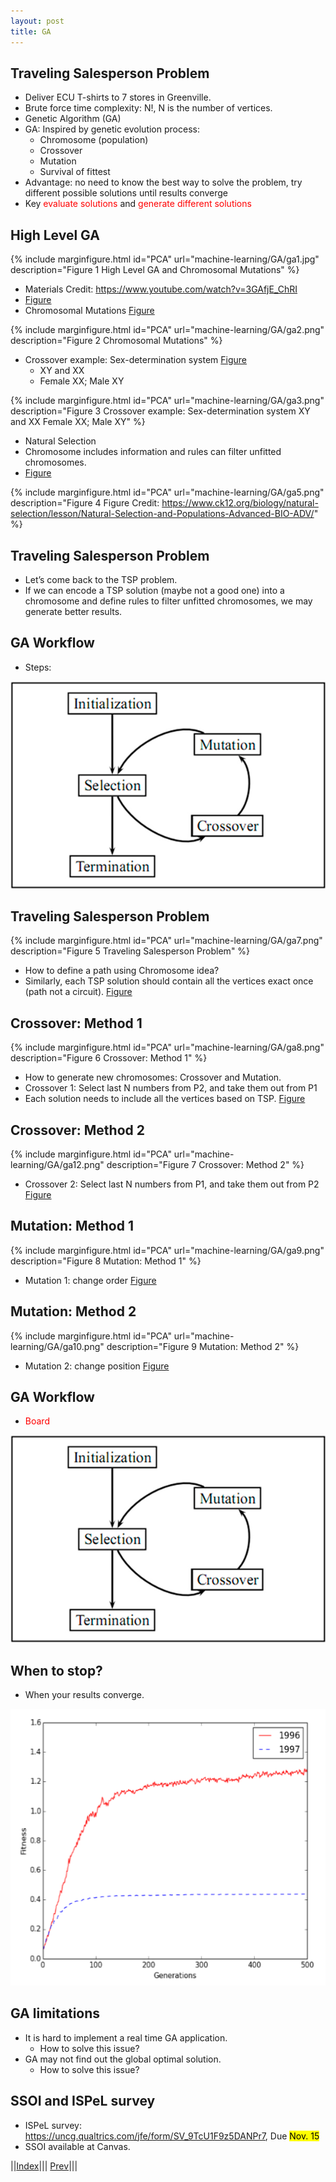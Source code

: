 ```yaml
---
layout: post
title: GA
---
```


## Traveling Salesperson Problem
* Deliver ECU T-shirts to 7 stores in Greenville.
* Brute force time complexity: N!, N is the number of vertices.
* Genetic Algorithm (GA)
* GA: Inspired by genetic evolution process:
  * Chromosome (population)
  * Crossover
  * Mutation
  * Survival of fittest
* Advantage: no need to know the best way to solve the problem, try different possible solutions until results converge
* Key <font color=red>evaluate solutions</font> and <font color=red>generate different solutions</font>

## High Level GA

{% include marginfigure.html id="PCA" url="machine-learning/GA/ga1.jpg" description="<a name='figure1'>Figure 1</a> High Level GA and Chromosomal Mutations" %}

* Materials Credit: <https://www.youtube.com/watch?v=3GAfjE_ChRI>
* [Figure](#figure1)
* Chromosomal Mutations [Figure](#figure2)

{% include marginfigure.html id="PCA" url="machine-learning/GA/ga2.png" description="<a name='figure2'>Figure 2</a> Chromosomal Mutations" %}

* Crossover example: Sex-determination system [Figure](#figure3)
  * XY and XX
  * Female XX; Male XY

{% include marginfigure.html id="PCA" url="machine-learning/GA/ga3.png" description="<a name='figure3'>Figure 3</a> Crossover example: Sex-determination system XY and XX Female XX; Male XY" %}

* Natural Selection
* Chromosome includes information and rules can filter unfitted chromosomes. 
* [Figure](#figure4)

{% include marginfigure.html id="PCA" url="machine-learning/GA/ga5.png" description="<a name='figure4'>Figure 4</a> Figure Credit: <https://www.ck12.org/biology/natural-selection/lesson/Natural-Selection-and-Populations-Advanced-BIO-ADV/>" %}


## Traveling Salesperson Problem
* Let’s come back to the TSP problem.
* If we can encode a TSP solution (maybe not a good one) into a chromosome and define rules to filter unfitted chromosomes, we may generate better results.

## GA Workflow

* Steps:

![](ga6.png)

## Traveling Salesperson Problem

{% include marginfigure.html id="PCA" url="machine-learning/GA/ga7.png" description="<a name='figure5'>Figure 5</a> Traveling Salesperson Problem" %}

* How to define a path using Chromosome idea?
* Similarly, each TSP solution should contain all the vertices exact once (path not a circuit). [Figure](#figure5)

## Crossover: Method 1

{% include marginfigure.html id="PCA" url="machine-learning/GA/ga8.png" description="<a name='figure6'>Figure 6</a> Crossover: Method 1" %}

* How to generate new chromosomes: Crossover and Mutation.
* Crossover 1: Select last N numbers from P2, and take them out from P1
* Each solution needs to include all the vertices based on TSP. [Figure](#figure6)

## Crossover: Method 2

{% include marginfigure.html id="PCA" url="machine-learning/GA/ga12.png" description="<a name='figure7'>Figure 7</a> Crossover: Method 2" %}

* Crossover 2: Select last N numbers from P1, and take them out from P2 [Figure](#figure7)

## Mutation: Method 1

{% include marginfigure.html id="PCA" url="machine-learning/GA/ga9.png" description="<a name='figure8'>Figure 8</a> Mutation: Method 1" %}

* Mutation 1: change order [Figure](#figure8)

## Mutation: Method 2

{% include marginfigure.html id="PCA" url="machine-learning/GA/ga10.png" description="<a name='figure9'>Figure 9</a> Mutation: Method 2" %}

* Mutation 2: change position [Figure](#figure9)


## GA Workflow
* <font color=red>Board</font>

![](ga6.png)

## When to stop?
* When your results converge.

![](ga11.png)

## GA limitations
* It is hard to implement a real time GA application.
  * How to solve this issue?
* GA may not find out the global optimal solution.
  * How to solve this issue?
  
## SSOI and ISPeL survey
* ISPeL survey: <https://uncg.qualtrics.com/jfe/form/SV_9TcU1F9z5DANPr7>, Due <mark>Nov. 15</mark>
* SSOI available at Canvas.



||[Index](../../)||| [Prev](../)|||













